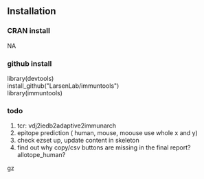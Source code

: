 ## Installation
### CRAN install
NA
### github install<br>
library(devtools)<br>
install_github("LarsenLab/immuntools")<br>
library(immuntools)<br> 

### todo
1. tcr: vdj2iedb2adaptive2immunarch
2. epitope prediction ( human, mouse, moouse use whole x and y)
3. check ezset up, update content in skeleton
4. find out why copy/csv buttons are missing in the final report? allotope_human?

gz


